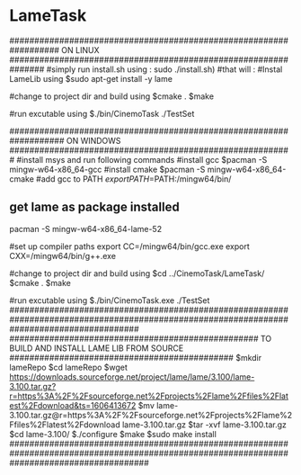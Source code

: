 # LameTask


################################################################## ON LINUX ###############################################################
#simply run install.sh using : sudo ./install.sh)
#that will : 
#Instal LameLib using
$sudo apt-get install -y lame

#change to project dir and build using 
$cmake .
$make

#run excutable using 
$./bin/CinemoTask ./TestSet



################################################################### ON WINDOWS #########################################################
#install msys and run following commands 
#install gcc
$pacman -S mingw-w64-x86_64-gcc 
#install cmake 
$pacman -S mingw-w64-x86_64-cmake
#add gcc to PATH
$export PATH=$PATH:/mingw64/bin/

## get lame as package installed ##
pacman -S mingw-w64-x86_64-lame-52

#set up compiler paths
export CC=/mingw64/bin/gcc.exe
export CXX=/mingw64/bin/g++.exe

#change to project dir and build using 
$cd ../CinemoTask/LameTask/
$cmake .
$make

#run excutable using 
$./bin/CinemoTask.exe ./TestSet
##########################################################################################################################################
################################################## TO BUILD AND INSTALL LAME LIB FROM SOURCE #############################################
$mkdir lameRepo
$cd lameRepo
$wget https://downloads.sourceforge.net/project/lame/lame/3.100/lame-3.100.tar.gz?r=https%3A%2F%2Fsourceforge.net%2Fprojects%2Flame%2Ffiles%2Flatest%2Fdownload&ts=1606413672
$mv lame-3.100.tar.gz@r=https%3A%2F%2Fsourceforge.net%2Fprojects%2Flame%2Ffiles%2Flatest%2Fdownload lame-3.100.tar.gz
$tar -xvf lame-3.100.tar.gz
$cd lame-3.100/
$./configure
$make
$sudo make install
############################################################################################################################################







